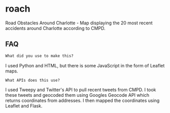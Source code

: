 # roach
Road Obstacles Around Charlotte - Map displaying the 20 most recent accidents around Charlotte according to CMPD.

## FAQ

```python
What did you use to make this?
```
I used Python and HTML, but there is some JavaScript in the form of Leaflet maps.

```boot
What APIs does this use?
```
I used Tweepy and Twitter's API to pull recent tweets from CMPD. I took these tweets and geocoded them using Googles Geocode API which returns coordinates from addresses. I then mapped the coordinates using Leaflet and Flask.
